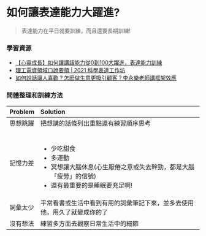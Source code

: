 # 如何讓表達能力大躍進? 

> 表達能力在平日就要訓練，而且還要長期訓練!
### 學習資源

- [【心靈成長】如何讓講話能力從0到100大躍進，表達能力訓練](https://www.youtube.com/watch?v=qDn4KRhiH8Y&lc=Ugz_Iiz4oy68MJLy_7Z4AaABAg.9I_huFfRNYM9bMKlUGnBAM) 
- [理工電資領域⼝說要領 | 2021 科學表達工作坊](https://www.youtube.com/watch?v=-VrZnHLRr8o&t=29s)
- [如何說話讓人喜歡？怎麽做生意更吸引顧客？李永樂老師講框架效應](https://youtu.be/xlmep_us15I)

### 問體整理和訓練方法

|  Problem      | Solution                                                               |
| ---------- | :-----------------------------------------------------                    |
| 思想跳躍    | 把想講的話條列出重點還有練習順序思考                                         |
| 記憶力差    | <br><ul><li>少吃甜食</li><li>多運動</li><li>冥想讓大腦休息(心生厭倦之意或失去幹勁，都是大腦「疲勞」的信號)</li><li>還有最重要的是睡眠要充足啊!</li></ul>|
| 詞彙太少    | 平常看書或生活中看到有用的詞彙筆記下來，並多去使用他，用久了就變成你的了        |
| 沒有想法    | 練習多方面去觀察日常生活中的細節                                             |
